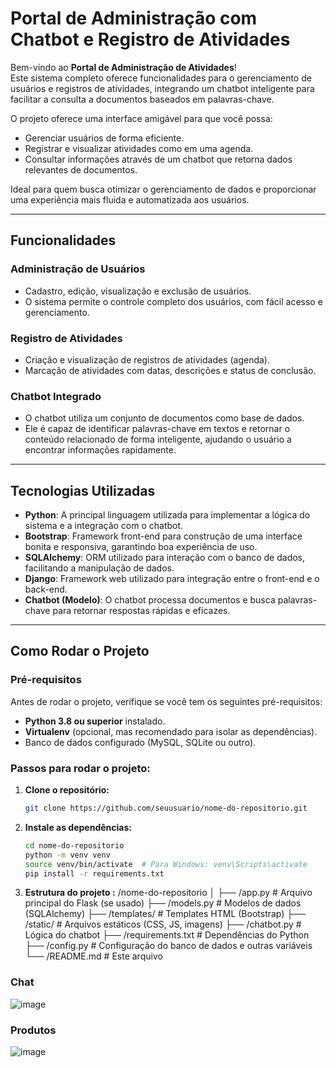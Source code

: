 # Portal de Administração com Chatbot e Registro de Atividades

Bem-vindo ao **Portal de Administração de Atividades**!  
Este sistema completo oferece funcionalidades para o gerenciamento de usuários e registros de atividades, integrando um chatbot inteligente para facilitar a consulta a documentos baseados em palavras-chave.

O projeto oferece uma interface amigável para que você possa:
- Gerenciar usuários de forma eficiente.
- Registrar e visualizar atividades como em uma agenda.
- Consultar informações através de um chatbot que retorna dados relevantes de documentos.

Ideal para quem busca otimizar o gerenciamento de dados e proporcionar uma experiência mais fluida e automatizada aos usuários.

---

## Funcionalidades

### Administração de Usuários
- Cadastro, edição, visualização e exclusão de usuários.  
- O sistema permite o controle completo dos usuários, com fácil acesso e gerenciamento.

### Registro de Atividades
- Criação e visualização de registros de atividades (agenda).  
- Marcação de atividades com datas, descrições e status de conclusão.

### Chatbot Integrado
- O chatbot utiliza um conjunto de documentos como base de dados.  
- Ele é capaz de identificar palavras-chave em textos e retornar o conteúdo relacionado de forma inteligente, ajudando o usuário a encontrar informações rapidamente.

---

## Tecnologias Utilizadas

- **Python**: A principal linguagem utilizada para implementar a lógica do sistema e a integração com o chatbot.
- **Bootstrap**: Framework front-end para construção de uma interface bonita e responsiva, garantindo boa experiência de uso.
- **SQLAlchemy**: ORM utilizado para interação com o banco de dados, facilitando a manipulação de dados.
- **Django**: Framework web utilizado para integração entre o front-end e o back-end.
- **Chatbot (Modelo)**: O chatbot processa documentos e busca palavras-chave para retornar respostas rápidas e eficazes.

---

## Como Rodar o Projeto

### Pré-requisitos

Antes de rodar o projeto, verifique se você tem os seguintes pré-requisitos:

- **Python 3.8 ou superior** instalado.
- **Virtualenv** (opcional, mas recomendado para isolar as dependências).
- Banco de dados configurado (MySQL, SQLite ou outro).

### Passos para rodar o projeto:

1. **Clone o repositório:**
   ```bash
   git clone https://github.com/seuusuario/nome-do-repositorio.git

2. **Instale as dependências:**
   ```bash
   cd nome-do-repositorio
   python -m venv venv
   source venv/bin/activate  # Para Windows: venv\Scripts\activate
   pip install -r requirements.txt
   
3. **Estrutura do projeto :**
   /nome-do-repositorio
   │
   ├── /app.py                  # Arquivo principal do Flask (se usado)
   ├── /models.py               # Modelos de dados (SQLAlchemy)
   ├── /templates/              # Templates HTML (Bootstrap)
   ├── /static/                 # Arquivos estáticos (CSS, JS, imagens)
   ├── /chatbot.py              # Lógica do chatbot
   ├── /requirements.txt        # Dependências do Python
   ├── /config.py               # Configuração do banco de dados e outras variáveis
   └── /README.md               # Este arquivo

### Chat
  ![image](https://github.com/sullyanoo/ChatBot/blob/main/img/interface.png)

  ### Produtos
  ![image](https://github.com/sullyanoo/ChatBot/blob/main/img/interface_menu_produtos.png)
